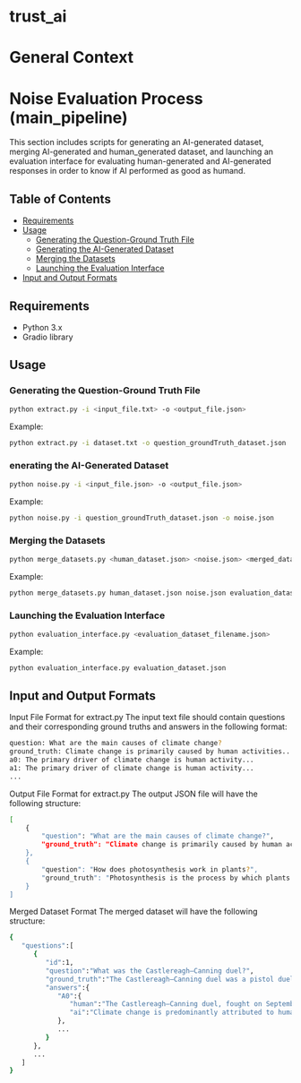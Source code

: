 # trust_ai
# General Context

# Noise Evaluation Process (main_pipeline)
This section includes scripts for generating an AI-generated dataset, merging AI-generated and human_generated dataset, and launching an evaluation interface for evaluating human-generated and AI-generated responses in order to know if AI performed as good as humand.

## Table of Contents
- [Requirements](#requirements)
- [Usage](#usage)
  - [Generating the Question-Ground Truth File](#generating-the-question-ground-truth-file)
  - [Generating the AI-Generated Dataset](#generating-the-ai-generated-dataset)
  - [Merging the Datasets](#merging-the-datasets)
  - [Launching the Evaluation Interface](#launching-the-evaluation-interface)
- [Input and Output Formats](#input-and-output-formats)

## Requirements
- Python 3.x
- Gradio library

## Usage
### Generating the Question-Ground Truth File
```bash
python extract.py -i <input_file.txt> -o <output_file.json>
```
Example:
```bash
python extract.py -i dataset.txt -o question_groundTruth_dataset.json
```
### enerating the AI-Generated Dataset
```bash
python noise.py -i <input_file.json> -o <output_file.json>
```
Example:
```bash
python noise.py -i question_groundTruth_dataset.json -o noise.json
```
### Merging the Datasets
```bash
python merge_datasets.py <human_dataset.json> <noise.json> <merged_dataset.json>
```
Example:
```bash
python merge_datasets.py human_dataset.json noise.json evaluation_dataset.json
```
### Launching the Evaluation Interface
```bash
python evaluation_interface.py <evaluation_dataset_filename.json>
```
Example:
```bash
python evaluation_interface.py evaluation_dataset.json
```
## Input and Output Formats
Input File Format for extract.py
The input text file should contain questions and their corresponding ground truths and answers in the following format:
```bash
question: What are the main causes of climate change?
ground_truth: Climate change is primarily caused by human activities...
a0: The primary driver of climate change is human activity...
a1: The primary driver of climate change is human activity...
...
```
Output File Format for extract.py
The output JSON file will have the following structure:
```bash
[
    {
        "question": "What are the main causes of climate change?",
        "ground_truth": "Climate change is primarily caused by human activities..."
    },
    {
        "question": "How does photosynthesis work in plants?",
        "ground_truth": "Photosynthesis is the process by which plants convert light energy..."
    }
]
```
Merged Dataset Format
The merged dataset will have the following structure:
```bash
{
   "questions":[
      {
         "id":1,
         "question":"What was the Castlereagh–Canning duel?",
         "ground_truth":"The Castlereagh–Canning duel was a pistol duel...",
         "answers":{
            "A0":{
               "human":"The Castlereagh–Canning duel, fought on September 21, 1809...",
               "ai":"Climate change is predominantly attributed to human actions..."
            },
            ...
         }
      },
      ...
   ]
}
```


